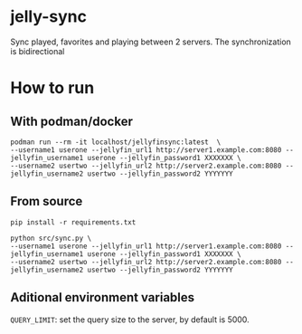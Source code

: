 # jelly-sync

Sync played, favorites and playing between 2 servers. The synchronization is bidirectional



# How to run

## With podman/docker

```
podman run --rm -it localhost/jellyfinsync:latest  \
--username1 userone --jellyfin_url1 http://server1.example.com:8080 --jellyfin_username1 userone --jellyfin_password1 XXXXXXX \
--username2 usertwo --jellyfin_url2 http://server2.example.com:8080 --jellyfin_username2 usertwo --jellyfin_password2 YYYYYYY
```

## From source

```
pip install -r requirements.txt

python src/sync.py \
--username1 userone --jellyfin_url1 http://server1.example.com:8080 --jellyfin_username1 userone --jellyfin_password1 XXXXXXX \
--username2 usertwo --jellyfin_url2 http://server2.example.com:8080 --jellyfin_username2 usertwo --jellyfin_password2 YYYYYYY
```

## Aditional environment variables 

`QUERY_LIMIT`: set the query size to the server, by default is 5000.